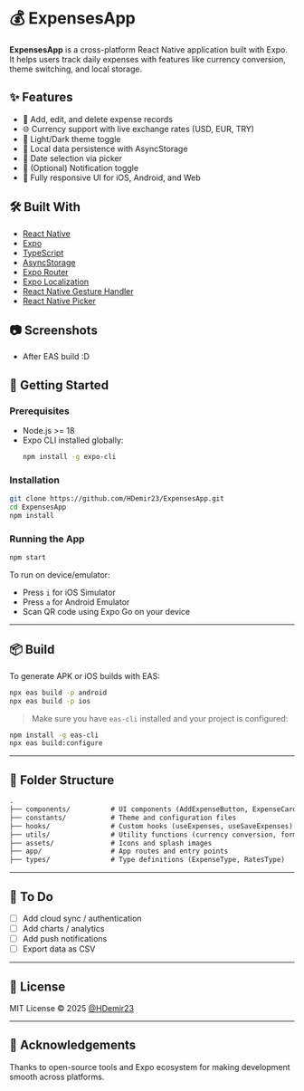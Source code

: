 # 💰 ExpensesApp

**ExpensesApp** is a cross-platform React Native application built with Expo. It helps users track daily expenses with features like currency conversion, theme switching, and local storage.

## ✨ Features

- 📌 Add, edit, and delete expense records
- 🌐 Currency support with live exchange rates (USD, EUR, TRY)
- 🎨 Light/Dark theme toggle
- 💾 Local data persistence with AsyncStorage
- 📆 Date selection via picker
- 🔔 (Optional) Notification toggle
- 📱 Fully responsive UI for iOS, Android, and Web

## 🛠️ Built With

- [React Native](https://reactnative.dev/)
- [Expo](https://expo.dev/)
- [TypeScript](https://www.typescriptlang.org/)
- [AsyncStorage](https://github.com/react-native-async-storage/async-storage)
- [Expo Router](https://expo.github.io/router/)
- [Expo Localization](https://docs.expo.dev/versions/latest/sdk/localization/)
- [React Native Gesture Handler](https://docs.swmansion.com/react-native-gesture-handler/)
- [React Native Picker](https://github.com/react-native-picker/picker)

## 📷 Screenshots

- After EAS build :D

## 🚀 Getting Started

### Prerequisites

- Node.js >= 18
- Expo CLI installed globally:
  ```bash
  npm install -g expo-cli
  ```

### Installation

```bash
git clone https://github.com/HDemir23/ExpensesApp.git
cd ExpensesApp
npm install
```

### Running the App

```bash
npm start
```

To run on device/emulator:

- Press `i` for iOS Simulator
- Press `a` for Android Emulator
- Scan QR code using Expo Go on your device

---

## 📦 Build

To generate APK or iOS builds with EAS:

```bash
npx eas build -p android
npx eas build -p ios
```

> Make sure you have `eas-cli` installed and your project is configured:

```bash
npm install -g eas-cli
npx eas build:configure
```

---

## 📁 Folder Structure

```txt
.
├── components/          # UI components (AddExpenseButton, ExpenseCard, etc.)
├── constants/           # Theme and configuration files
├── hooks/               # Custom hooks (useExpenses, useSaveExpenses)
├── utils/               # Utility functions (currency conversion, formatting)
├── assets/              # Icons and splash images
├── app/                 # App routes and entry points
├── types/               # Type definitions (ExpenseType, RatesType)
```

---

## 🧪 To Do

- [ ] Add cloud sync / authentication
- [ ] Add charts / analytics
- [ ] Add push notifications
- [ ] Export data as CSV

---

## 📄 License

MIT License © 2025 [@HDemir23](https://github.com/HDemir23)

---

## 🙌 Acknowledgements

Thanks to open-source tools and Expo ecosystem for making development smooth across platforms.
